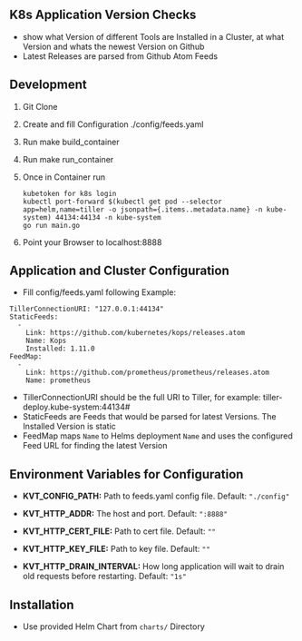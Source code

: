 ## K8s Application Version Checks
  * show what Version of different Tools are Installed in a Cluster, at what Version and whats the newest Version on Github
  * Latest Releases are parsed from Github Atom Feeds

## Development

1. Git Clone

2. Create and fill Configuration ./config/feeds.yaml

3. Run make build_container

4. Run make run_container

5. Once in Container run
    ```
    kubetoken for k8s login
    kubectl port-forward $(kubectl get pod --selector app=helm,name=tiller -o jsonpath={.items..metadata.name} -n kube-system) 44134:44134 -n kube-system
    go run main.go
    ```

6. Point your Browser to localhost:8888

## Application and Cluster Configuration

* Fill config/feeds.yaml following Example:
```
TillerConnectionURI: "127.0.0.1:44134"
StaticFeeds:
  -
    Link: https://github.com/kubernetes/kops/releases.atom
    Name: Kops
    Installed: 1.11.0
FeedMap:
  -
    Link: https://github.com/prometheus/prometheus/releases.atom
    Name: prometheus

```
* TillerConnectionURI should be the full URI to Tiller, for example: tiller-deploy.kube-system:44134#
* StaticFeeds are Feeds that would be parsed for latest Versions. The Installed Version is static
* FeedMap maps `Name` to Helms deployment `Name` and uses the configured Feed URL for finding the latest Version

## Environment Variables for Configuration
* **KVT_CONFIG_PATH:** Path to feeds.yaml config file. Default: `"./config"`

* **KVT_HTTP_ADDR:** The host and port. Default: `":8888"`

* **KVT_HTTP_CERT_FILE:** Path to cert file. Default: `""`

* **KVT_HTTP_KEY_FILE:** Path to key file. Default: `""`

* **KVT_HTTP_DRAIN_INTERVAL:** How long application will wait to drain old requests before restarting. Default: `"1s"`

## Installation
* Use provided Helm Chart from `charts/` Directory
